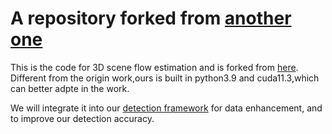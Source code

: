 # A repository forked from [another one](https://github.com/MSunDYY/SPFlowNet)
This is the code for 3D scene flow estimation and is forked from [here](https://github.com/MSunDYY/SPFlowNet).
Different from the origin work,ours is built in python3.9 and cuda11.3,which can better adpte in the
work.

We will integrate it into our [detection framework](https://github.com/MSunDYY/OpenPCDet) for data enhancement, and to improve our detection accuracy.